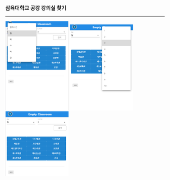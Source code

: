 ### 삼육대학교 공강 강의실 찾기
---


<div>
<img src="./image/select.png" width="200"></img>
<img src="./image/select2.png" width="200"></img>
<img src="./image/classblank.PNG" width="200"></img>
</div>

